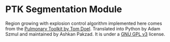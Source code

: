 # PTK Segmentation Module

Region growing with explosion control algorithm implemented here comes from the [Pulmonary Toolkit by Tom Doel](https://github.com/tomdoel/pulmonarytoolkit).
Translated into Python by Adam Szmul and maintained by Ashkan Pakzad. It is under a [GNU GPL v3](https://www.gnu.org/licenses/gpl-3.0.en.html) license.
